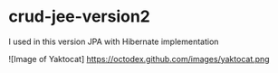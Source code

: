 # crud-jee-version2
I used in this version JPA with Hibernate implementation

![Image of Yaktocat]
https://octodex.github.com/images/yaktocat.png

